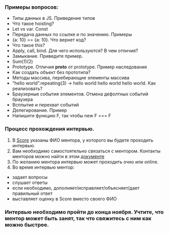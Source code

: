 ### Примеры вопросов: 
   * Типы данных в JS. Приведение типов
   * Что такое hoisting?
   * Let vs var. Const
   * Передача данных по ссылке и по значению. Примеры
   * {a: 10} == {a: 10}. Что вернет код?
   * Что такое this?
   * Apply, call, bind. Для чего используются? В чем отличия?
   * Замыкание. Приведите пример.
   * Sum(1)(2)
   * Prototype. Отличия __proto__ от prototype. Пример наследования
   * Как создать объект без прототипа?
   * Методы массива, перебирающие элементы массива
   * “hello world”.repeating(3) -> hello world hello world hello world. Как реализовать?
   * Браузерные события элементов. Отмена дефолтных событий браузера
   * Всплытие и перехват событий
   * Делегирование. Пример
   * Напишите функцию F, так чтобы new F === F
   
### Процесс прохождения интервью.
1. В [Score](https://docs.google.com/spreadsheets/d/1WCRTuiZxaOcUvZcQRlzwS9EPnuLar0nKo2pHrXQSltE/edit#gid=0) указаны ФИО ментора, у которого вы будете проходить интервью. 
2. Вам необходимо самостоятельно связаться с ментором. Контакты менторов можно найти в этом [документе](https://docs.google.com/spreadsheets/d/1hlcNs7zSLovV6xp_nYN_TtJ6zG-Y8WkICUf67wQixNw/edit)
3. По желанию ментора интервью может проходить очно или online.
4. Во время интервью ментор:
  - задает вопросы
  - слушает ответы
  - если необходимо, дополняет/исправляет/объясняет/дает правильный ответ
  - выставляет оценку в Score вместо своего ФИО

### Интервью необходимо пройти до конца ноября. Учтите, что ментор может быть занят, так что свяжитесь с ним как можно быстрее. 



